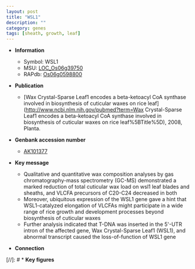 ```yaml
---
layout: post
title: "WSL1"
description: ""
category: genes
tags: [sheath, growth, leaf]
---
```


* **Information**  
    + Symbol: WSL1  
    + MSU: [LOC_Os06g39750](http://rice.plantbiology.msu.edu/cgi-bin/ORF_infopage.cgi?orf=LOC_Os06g39750)  
    + RAPdb: [Os06g0598800](http://rapdb.dna.affrc.go.jp/viewer/gbrowse_details/irgsp1?name=Os06g0598800)  

* **Publication**  
    + [Wax Crystal-Sparse Leaf1 encodes a beta-ketoacyl CoA synthase involved in biosynthesis of cuticular waxes on rice leaf](http://www.ncbi.nlm.nih.gov/pubmed?term=Wax Crystal-Sparse Leaf1 encodes a beta-ketoacyl CoA synthase involved in biosynthesis of cuticular waxes on rice leaf%5BTitle%5D), 2008, Planta.

* **Genbank accession number**  
    + [AK101377](http://www.ncbi.nlm.nih.gov/nuccore/AK101377)

* **Key message**  
    + Qualitative and quantitative wax composition analyses by gas chromatography-mass spectrometry (GC-MS) demonstrated a marked reduction of total cuticular wax load on wsl1 leaf blades and sheaths, and VLCFA precursors of C20-C24 decreased in both
    + Moreover, ubiquitous expression of the WSL1 gene gave a hint that WSL1-catalyzed elongation of VLCFAs might participate in a wide range of rice growth and development processes beyond biosynthesis of cuticular waxes
    + Further analysis indicated that T-DNA was inserted in the 5'-UTR intron of the affected gene, Wax Crystal-Sparse Leaf1 (WSL1), and abnormal transcript caused the loss-of-function of WSL1 gene

* **Connection**  

[//]: # * **Key figures**  


